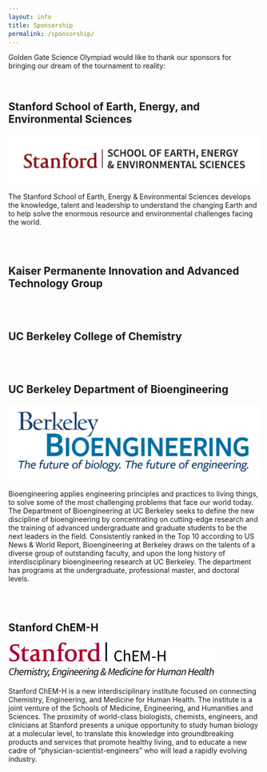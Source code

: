 ```yaml
---
layout: info
title: Sponsorship
permalink: /sponsorship/
---
```


Golden Gate Science Olympiad would like to thank our sponsors for bringing our dream of the tournament to reality:

<br>

## Stanford School of Earth, Energy, and Environmental Sciences

![Stanford Earth Logo](/img/sponsor/stanford_earth.png)

The Stanford School of Earth, Energy & Environmental Sciences develops the knowledge, talent and leadership to understand the changing Earth and to help solve the enormous resource and environmental challenges facing the world.


<br>
<br>

## Kaiser Permanente Innovation and Advanced Technology Group

<br>
<br>

## UC Berkeley College of Chemistry

<br>
<br>

## UC Berkeley Department of Bioengineering

![Berkeley BioEngineering Logo](/img/sponsor/berkeley_bioengineering.png)

Bioengineering applies engineering principles and practices to living things, to solve some of the most challenging problems that face our world today. The Department of Bioengineering at UC Berkeley seeks to define the new discipline of bioengineering by concentrating on cutting-edge research and the training of advanced undergraduate and graduate students to be the next leaders in the field. Consistently ranked in the Top 10 according to US News & World Report, Bioengineering at Berkeley draws on the talents of a diverse group of outstanding faculty, and upon the long history of interdisciplinary bioengineering research at UC Berkeley. The department has programs at the undergraduate, professional master, and doctoral levels.

<br>
<br>

## Stanford ChEM-H

![Stanford ChEM-H Logo](/img/sponsor/stanford_chemh.png)

Stanford ChEM-H is a new interdisciplinary institute focused on connecting Chemistry, Engineering, and Medicine for Human Health. The institute is a joint venture of the Schools of Medicine, Engineering, and Humanities and Sciences. The proximity of world-class biologists, chemists, engineers, and clinicians at Stanford presents a unique opportunity to study human biology at a molecular level, to translate this knowledge into groundbreaking products and services that promote healthy living, and to educate a new cadre of “physician-scientist-engineers” who will lead a rapidly evolving industry.
